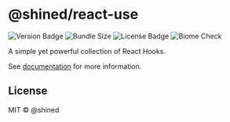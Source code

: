 # @shined/react-use

![Version Badge](https://img.shields.io/npm/v/@shined/react-use.svg)
![Bundle Size](https://pkg-size.dev/badge/bundle/108293)
![License Badge](https://img.shields.io/npm/l/%40shined%2Freact-use)
![Biome Check](https://img.shields.io/badge/Checked_with-Biome-60a5fa?style=flat&logo=biome)

A simple yet powerful collection of React Hooks.

See [documentation](https://sheinsight.github.io/react-use/) for more information.

## License

MIT © @shined
